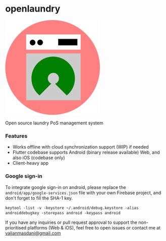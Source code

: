 # openlaundry

<img src="assets/icon/icon.png" height="300" />

Open source laundry PoS management system

### Features
- Works offline with cloud synchronization support (WIP) if needed
- Flutter codebase supports Android (binary release available) Web, and also iOS (codebase only)
- Client-heavy app

### Google sign-in
To integrate google sign-in on android, please replace the `android/app/google-services.json` file with your own Firebase project, and don't forget to fill the SHA-1 key.

```
keytool -list -v -keystore ~/.android/debug.keystore -alias androiddebugkey -storepass android -keypass android
```

If you have any inquiries or pull request approval to support the non-prioritised platforms (Web & iOS), feel free to open issues or contact me at valianmasdani@gmail.com
